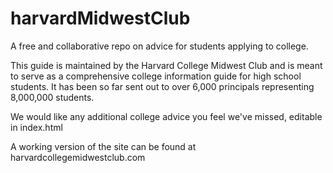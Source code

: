 # harvardMidwestClub
A free and collaborative repo on advice for students applying to college.

This guide is maintained by the Harvard College Midwest Club and is meant to serve as a comprehensive college information guide for
high school students. It has been so far sent out to over 6,000 principals representing 8,000,000 students.

We would like any additional college advice you feel we've missed, editable in index.html

A working version of the site can be found at harvardcollegemidwestclub.com
